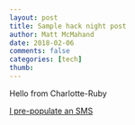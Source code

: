 ```yaml
---
layout: post
title: Sample hack night post
author: Matt McMahand
date: 2018-02-06
comments: false
categories: [tech]
thumb:
---
```


Hello from Charlotte-Ruby

<a href="sms:123456790&body=Hi BOB">I pre-populate an SMS</a>
